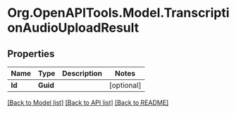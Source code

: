 # Org.OpenAPITools.Model.TranscriptionAudioUploadResult

## Properties

Name | Type | Description | Notes
------------ | ------------- | ------------- | -------------
**Id** | **Guid** |  | [optional] 

[[Back to Model list]](../../README.md#documentation-for-models) [[Back to API list]](../../README.md#documentation-for-api-endpoints) [[Back to README]](../../README.md)

